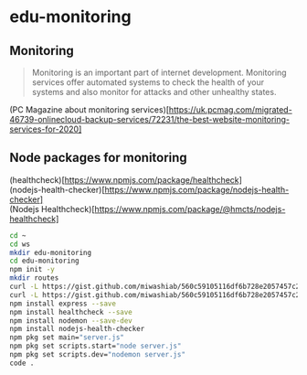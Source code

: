 # edu-monitoring

## Monitoring

> Monitoring is an important part of internet development. Monitoring services offer automated systems to check the health of your systems and also monitor for attacks and other unhealthy states.

(PC Magazine about monitoring services)[https://uk.pcmag.com/migrated-46739-onlinecloud-backup-services/72231/the-best-website-monitoring-services-for-2020]  

## Node packages for monitoring

(healthcheck)[https://www.npmjs.com/package/healthcheck]  
(nodejs-health-checker)[https://www.npmjs.com/package/nodejs-health-checker]  
(Nodejs Healthcheck)[https://www.npmjs.com/package/@hmcts/nodejs-healthcheck]  


```bash
cd ~
cd ws
mkdir edu-monitoring
cd edu-monitoring
npm init -y
mkdir routes
curl -L https://gist.github.com/miwashiab/560c59105116df6b728e2057457c246a/raw/server.js -o server.js
curl -L https://gist.github.com/miwashiab/560c59105116df6b728e2057457c246a/raw/server.js -o ./routes/healthcheck.js
npm install express --save
npm install healthcheck --save
npm install nodemon --save-dev
npm install nodejs-health-checker
npm pkg set main="server.js"
npm pkg set scripts.start="node server.js" 
npm pkg set scripts.dev="nodemon server.js" 
code .
```

